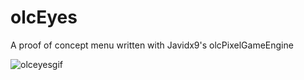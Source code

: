 # olcEyes
A proof of concept menu written with Javidx9's olcPixelGameEngine

![olceyesgif](https://user-images.githubusercontent.com/20815153/52453869-6708ca80-2b9d-11e9-8b94-284efb7997c0.gif)
